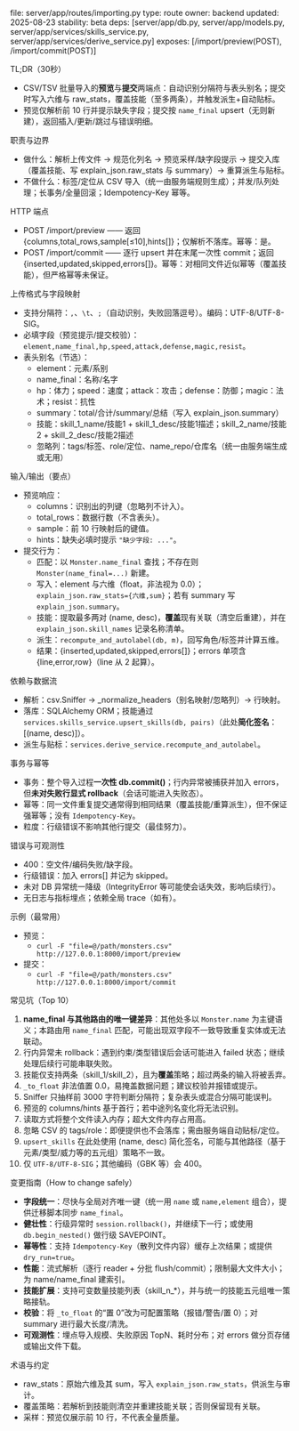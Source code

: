 file: server/app/routes/importing.py
type: route
owner: backend
updated: 2025-08-23
stability: beta
deps: [server/app/db.py, server/app/models.py, server/app/services/skills_service.py, server/app/services/derive_service.py]
exposes: [/import/preview(POST), /import/commit(POST)]

TL;DR（30秒）
- CSV/TSV 批量导入的**预览**与**提交**两端点：自动识别分隔符与表头别名；提交时写入六维与 raw_stats，覆盖技能（至多两条），并触发派生+自动贴标。  
- 预览仅解析前 10 行并提示缺失字段；提交按 `name_final` upsert（无则新建），返回插入/更新/跳过与错误明细。

职责与边界
- 做什么：解析上传文件 → 规范化列名 → 预览采样/缺字段提示 → 提交入库（覆盖技能、写 explain_json.raw_stats 与 summary）→ 重算派生与贴标。  
- 不做什么：标签/定位从 CSV 导入（统一由服务端规则生成）；并发/队列处理；长事务/全量回滚；Idempotency-Key 幂等。

HTTP 端点
- POST /import/preview —— 返回 {columns,total_rows,sample[≤10],hints[]}；仅解析不落库。幂等：是。  
- POST /import/commit —— 逐行 upsert 并在末尾一次性 commit；返回 {inserted,updated,skipped,errors[]}。幂等：对相同文件近似幂等（覆盖技能），但严格幂等未保证。

上传格式与字段映射
- 支持分隔符：`,`、`\t`、`;`（自动识别，失败回落逗号）。编码：UTF-8/UTF-8-SIG。  
- 必填字段（预览提示/提交校验）：`element,name_final,hp,speed,attack,defense,magic,resist`。  
- 表头别名（节选）：  
  - element：元素/系别  
  - name_final：名称/名字  
  - hp：体力；speed：速度；attack：攻击；defense：防御；magic：法术；resist：抗性  
  - summary：total/合计/summary/总结（写入 explain_json.summary）  
  - 技能：skill_1_name/技能1 + skill_1_desc/技能1描述；skill_2_name/技能2 + skill_2_desc/技能2描述  
  - 忽略列：tags/标签、role/定位、name_repo/仓库名（统一由服务端生成或无用）

输入/输出（要点）
- 预览响应：  
  - columns：识别出的列键（忽略列不计入）。  
  - total_rows：数据行数（不含表头）。  
  - sample：前 10 行映射后的键值。  
  - hints：缺失必填时提示 `"缺少字段: ..."`。  
- 提交行为：  
  - 匹配：以 `Monster.name_final` 查找；不存在则 `Monster(name_final=...)` 新建。  
  - 写入：element 与六维（float，非法视为 0.0）；`explain_json.raw_stats={六维,sum}`；若有 summary 写 `explain_json.summary`。  
  - 技能：提取最多两对 (name, desc)，**覆盖**现有关联（清空后重建），并在 `explain_json.skill_names` 记录名称清单。  
  - 派生：`recompute_and_autolabel(db, m)`，回写角色/标签并计算五维。  
  - 结果：{inserted,updated,skipped,errors[]}；errors 单项含 {line,error,row}（line 从 2 起算）。

依赖与数据流
- 解析：csv.Sniffer → _normalize_headers（别名映射/忽略列）→ 行映射。  
- 落库：SQLAlchemy ORM；技能通过 `services.skills_service.upsert_skills(db, pairs)`（此处**简化签名**：[(name, desc)]）。  
- 派生与贴标：`services.derive_service.recompute_and_autolabel`。

事务与幂等
- 事务：整个导入过程**一次性 db.commit()**；行内异常被捕获并加入 errors，但**未对失败行显式 rollback**（会话可能进入失败态）。  
- 幂等：同一文件重复提交通常得到相同结果（覆盖技能/重算派生），但不保证强幂等；没有 `Idempotency-Key`。  
- 粒度：行级错误不影响其他行提交（最佳努力）。

错误与可观测性
- 400：空文件/编码失败/缺字段。  
- 行级错误：加入 errors[] 并记为 skipped。  
- 未对 DB 异常统一降级（IntegrityError 等可能使会话失效，影响后续行）。  
- 无日志与指标埋点；依赖全局 trace（如有）。

示例（最常用）
- 预览：  
  - `curl -F "file=@/path/monsters.csv" http://127.0.0.1:8000/import/preview`  
- 提交：  
  - `curl -F "file=@/path/monsters.csv" http://127.0.0.1:8000/import/commit`

常见坑（Top 10）
1) **name_final 与其他路由的唯一键差异**：其他处多以 `Monster.name` 为主键语义；本路由用 `name_final` 匹配，可能出现双字段不一致导致重复实体或无法联动。  
2) 行内异常未 rollback：遇到约束/类型错误后会话可能进入 failed 状态；继续处理后续行可能串联失败。  
3) 技能仅支持两条（skill_1/skill_2），且为**覆盖**策略；超过两条的输入将被丢弃。  
4) `_to_float` 非法值置 0.0，易掩盖数据问题；建议校验并报错或提示。  
5) Sniffer 只抽样前 3000 字符判断分隔符；复杂表头或混合分隔可能误判。  
6) 预览的 columns/hints 基于首行；若中途列名变化将无法识别。  
7) 读取方式将整个文件读入内存；超大文件内存占用高。  
8) 忽略 CSV 的 tags/role：即便提供也不会落库；需由服务端自动贴标/定位。  
9) `upsert_skills` 在此处使用 (name, desc) 简化签名，可能与其他路径（基于元素/类型/威力等的五元组）策略不一致。  
10) 仅 `UTF-8/UTF-8-SIG`；其他编码（GBK 等）会 400。

变更指南（How to change safely）
- **字段统一**：尽快与全局对齐唯一键（统一用 `name` 或 `name,element` 组合），提供迁移脚本同步 `name_final`。  
- **健壮性**：行级异常时 `session.rollback()`，并继续下一行；或使用 `db.begin_nested()` 做行级 SAVEPOINT。  
- **幂等性**：支持 `Idempotency-Key`（散列文件内容）缓存上次结果；或提供 `dry_run=true`。  
- **性能**：流式解析（逐行 reader + 分批 flush/commit）；限制最大文件大小；为 name/name_final 建索引。  
- **技能扩展**：支持可变数量技能列表（skill_n_*），并与统一的技能五元组唯一策略接轨。  
- **校验**：将 `_to_float` 的“置 0”改为可配置策略（报错/警告/置 0）；对 summary 进行最大长度/清洗。  
- **可观测性**：埋点导入规模、失败原因 TopN、耗时分布；对 errors 做分页存储或输出文件下载。

术语与约定
- raw_stats：原始六维及其 sum，写入 `explain_json.raw_stats`，供派生与审计。  
- 覆盖策略：若解析到技能则清空并重建技能关联；否则保留现有关联。  
- 采样：预览仅展示前 10 行，不代表全量质量。